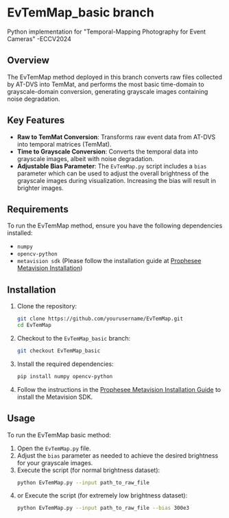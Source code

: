 # EvTemMap_basic branch
Python implementation for "Temporal-Mapping Photography for Event Cameras" -ECCV2024

## Overview

The EvTemMap method deployed in this branch converts raw files collected by AT-DVS into TemMat, and performs the most basic time-domain to grayscale-domain conversion, generating grayscale images containing noise degradation.

## Key Features

- **Raw to TemMat Conversion**: Transforms raw event data from AT-DVS into temporal matrices (TemMat).
- **Time to Grayscale Conversion**: Converts the temporal data into grayscale images, albeit with noise degradation. 
- **Adjustable Bias Parameter**: The `EvTemMap.py` script includes a `bias` parameter which can be used to adjust the overall brightness of the grayscale images during visualization. Increasing the bias will result in brighter images.

## Requirements

To run the EvTemMap method, ensure you have the following dependencies installed:

- `numpy`
- `opencv-python`
- `metavision sdk` (Please follow the installation guide at [Prophesee Metavision Installation](https://docs.prophesee.ai/stable/installation/windows.html))

## Installation

1. Clone the repository:
    ```bash
    git clone https://github.com/yourusername/EvTemMap.git
    cd EvTemMap
    ```

2. Checkout to the `EvTemMap_basic` branch:
    ```bash
    git checkout EvTemMap_basic
    ```

3. Install the required dependencies:
    ```bash
    pip install numpy opencv-python
    ```

4. Follow the instructions in the [Prophesee Metavision Installation Guide](https://docs.prophesee.ai/stable/installation/windows.html) to install the Metavision SDK.

## Usage

To run the EvTemMap basic method:

1. Open the `EvTemMap.py` file.
2. Adjust the `bias` parameter as needed to achieve the desired brightness for your grayscale images.
3. Execute the script (for normal brightness dataset):
    ```bash
    python EvTemMap.py --input path_to_raw_file
    ```
4. or Execute the script (for extremely low brightness dataset):
    ```bash
    python EvTemMap.py --input path_to_raw_file --bias 300e3
    ```

